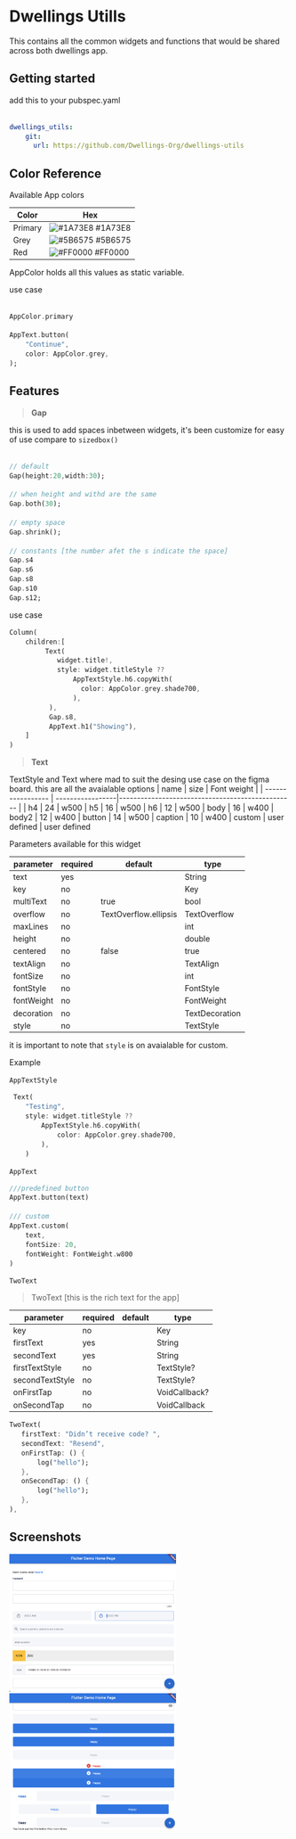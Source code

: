 <!--
This README describes the package. If you publish this package to pub.dev,
this README's contents appear on the landing page for your package.

For information about how to write a good package README, see the guide for
[writing package pages](https://dart.dev/guides/libraries/writing-package-pages).

For general information about developing packages, see the Dart guide for
[creating packages](https://dart.dev/guides/libraries/create-library-packages)
and the Flutter guide for
[developing packages and plugins](https://flutter.dev/developing-packages).
-->

<!-- ## Usage

TODO: Include short and useful examples for package users. Add longer examples
to `/example` folder.

```dart
const like = 'sample';
``` -->
# Dwellings Utills

This contains all the common widgets and functions that would be shared
across both dwellings app.

## Getting started

add this to your pubspec.yaml

```yaml

dwellings_utils:
    git:
      url: https://github.com/Dwellings-Org/dwellings-utils

```

## Color Reference

Available App colors

| Color             | Hex                                                                |
| ----------------- | ------------------------------------------------------------------ |
| Primary | ![#1A73E8](https://via.placeholder.com/10/1A73E8?text=+) #1A73E8 |
| Grey | ![#5B6575](https://via.placeholder.com/10/5B6575?text=+) #5B6575 |
| Red | ![#FF0000](https://via.placeholder.com/10/FF0000?text=+) #FF0000 |

AppColor holds all this values as static variable.

use case

```dart

AppColor.primary

AppText.button(
    "Continue",
    color: AppColor.grey,
);
```

## Features

> **Gap**

this is used to add spaces inbetween widgets, it's been customize for easy of use compare to ```sizedbox()```

```dart

// default 
Gap(height:20,width:30);

// when height and withd are the same 
Gap.both(30);

// empty space
Gap.shrink();

// constants [the number afet the s indicate the space]
Gap.s4 
Gap.s6 
Gap.s8 
Gap.s10
Gap.s12;
```

use case

```dart
Column(
    children:[
         Text(
            widget.title!,
            style: widget.titleStyle ??
                AppTextStyle.h6.copyWith(
                  color: AppColor.grey.shade700,
                ),
          ),
          Gap.s8,
          AppText.h1("Showing"),
    ]
)

```

> **Text**

TextStyle and Text where mad to suit the desing use case on the figma board.
this are all the avaialable options
| name             | size             |      Font weight                                             |
| ----------------- | -----------------|------------------------------------------------- |
| h4 | 24 | w500
| h5 | 16 | w500
| h6 | 12 | w500
| body | 16 | w400
| body2 | 12 | w400
| button | 14 | w500
| caption | 10 | w400
| custom | user defined | user defined

Parameters available for this widget

| parameter             | required             |      default      | type                                       |
| ----------------- | -----------------|----------------------------|--------------------- |
| text | yes | |String
| key | no | |Key
| multiText | no | true | bool
| overflow | no | TextOverflow.ellipsis | TextOverflow
| maxLines | no | | int
| height | no | | double
| centered | no | false | true
| textAlign | no | | TextAlign
| fontSize | no | | int
| fontStyle | no | | FontStyle
| fontWeight | no | | FontWeight
| decoration | no | | TextDecoration
| style | no | | TextStyle

it is important to note that ```style``` is on avaialable for custom.

Example

  `AppTextStyle`

```dart
 Text(
    "Testing",
    style: widget.titleStyle ??
        AppTextStyle.h6.copyWith(
            color: AppColor.grey.shade700,
        ),
    )
```

`AppText`

```dart
///predefined button
AppText.button(text)

/// custom
AppText.custom(
    text,
    fontSize: 20,
    fontWeight: FontWeight.w800
)
```

`TwoText`

> TwoText [this is the rich text for the app]

| parameter             | required             |      default      | type                                       |
| ----------------- | -----------------|----------------------------|--------------------- |
| key | no | |Key
| firstText | yes | |String
| secondText | yes | |String
| firstTextStyle | no | | TextStyle?
| secondTextStyle | no | | TextStyle?
| onFirstTap | no | | VoidCallback?
| onSecondTap | no | | VoidCallback

 ```dart
TwoText(
    firstText: "Didn’t receive code? ",
    secondText: "Resend",
    onFirstTap: () {
        log("hello");
    },
    onSecondTap: () {
        log("hello");
    },
),
 ```

## Screenshots

   <img src="./screenshots/1.png" width="300" />
   <img src="./screenshots/2.png" width="300" />
